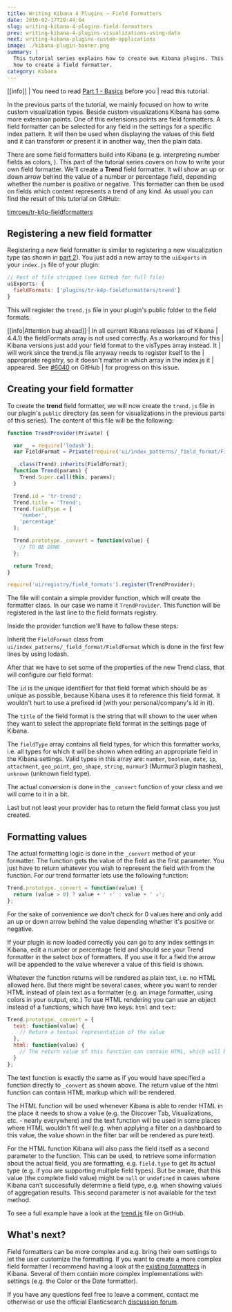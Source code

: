 ```yaml
---
title: Writing Kibana 4 Plugins – Field Formatters
date: 2016-02-17T20:44:04
slug: writing-kibana-4-plugins-field-formatters
prev: writing-kibana-4-plugins-visualizations-using-data
next: writing-kibana-plugins-custom-applications
image: ./kibana-plugin-banner.png
summary: |
  This tutorial series explains how to create own Kibana plugins. This part explains
  how to create a field formatter.
category: Kibana
---
```


[[info]]
| You need to read [Part 1 - Basics](/writing-kibana-4-plugins-basics) before you
| read this tutorial.

In the previous parts of the tutorial, we mainly focused on how to write custom
visualization types. Beside custom visualizations Kibana has some more extension
points. One of this extensions points are field formatters. A field formatter
can be selected for any field in the settings for a specific index pattern. It
will then be used when displaying the values of this field and it can transform
or present it in another way, then the plain data.

There are some field formatters build into Kibana (e.g. interpreting number
fields as colors, ). This part of the tutorial series covers on how to write
your own field formatter. We'll create a **Trend** field formatter. It will show
an up or down arrow behind the value of a number or percentage field, depending
whether the number is positive or negative. This formatter can then be used on
fields which content represents a trend of any kind. As usual you can find the
result of this tutorial on GitHub:

[timroes/tr-k4p-fieldformatters](github:timroes/tr-k4p-fieldformatters)

## Registering a new field formatter

Registering a new field formatter is similar to registering a new visualization
type (as shown in [part 2](/writing-kibana-4-plugins-simple-visualizations)). You just add a new
array to the `uiExports` in your `index.js` file of your plugin:

```js
// Rest of file stripped (see GitHub for full file)
uiExports: {
  fieldFormats: ['plugins/tr-k4p-fieldformatters/trend']
}
```

This will register the `trend.js` file in your plugin's public folder to the
field formats.

[[info|Attention bug ahead]]
| In all current Kibana releases (as of Kibana
| 4.4.1) the fieldFormats array is not used correctly. As a workaround for this
| Kibana versions just add your field format to the visTypes array instead. It
| will work since the trend.js file anyway needs to register itself to the
| appropriate registry, so it doesn't matter in which array in the index.js it
| appeared. See [#6040](https://github.com/elastic/kibana/issues/6040) on GitHub
| for progress on this issue.

## Creating your field formatter

To create the **trend** field formatter, we will now create the `trend.js` file in our plugin's `public` directory (as seen for visualizations in the previous parts of this series). The content of this file will be the following:

```js
function TrendProvider(Private) {

  var _ = require('lodash');
  var FieldFormat = Private(require('ui/index_patterns/_field_format/FieldFormat'));

  _.class(Trend).inherits(FieldFormat);
  function Trend(params) {
    Trend.Super.call(this, params);
  }

  Trend.id = 'tr-trend';
  Trend.title = 'Trend';
  Trend.fieldType = [
    'number',
    'percentage'
  ];

  Trend.prototype._convert = function(value) {
    // TO BE DONE
  };

  return Trend;
}

require('ui/registry/field_formats').register(TrendProvider);
```

The file will contain a simple provider function, which will create the formatter class.
In our case we name it `TrendProvider`. This function will be registered in the
last line to the field formats registry.

Inside the provider function we'll have to follow these steps:

Inherit the `FieldFormat` class from
`ui/index_patterns/_field_format/FieldFormat` which is done in the first few
lines by using lodash.

After that we have to set some of the properties of the new Trend class, that
will configure our field format:

The `id` is the unique identifiert for that field format which should be as
unique as possible, because Kibana uses it to reference this field format. It
wouldn't hurt to use a prefixed id (with your personal/company's id in it).

The `title` of the field format is the string that will shown to the user when
they want to select the appropriate field format in the settings page of Kibana.

The `fieldType` array contains all field types, for which this formatter works,
i.e. all types for which it will be shown when editing an appropriate field in
the Kibana settings. Valid types in this array are: `number`, `boolean`, `date`,
`ip`, `attachment`, `geo_point`, `geo_shape`, `string`, `murmur3` (Murmur3
plugin hashes), `unknown` (unknown field type).

The actual conversion is done in the `_convert` function of your class and we
will come to it in a bit.

Last but not least your provider has to return the field format class you just
created.

## Formatting values

The actual formatting logic is done in the `_convert` method of your formatter.
The function gets the value of the field as the first parameter. You just have
to return whatever you wish to represent the field with from the function. For
our trend formatter lets use the following function:

```js
Trend.prototype._convert = function(value) {
  return (value > 0) ? value + ' ↑' : value + ' ↓';
};
```

For the sake of convenience we don't check for 0 values here and only add an
up or down arrow behind the value depending whether it's positive or negative.

If your plugin is now loaded correctly you can go to any index settings in
Kibana, edit a number or percentage field and should see your Trend formatter in
the select box of formatters. If you use it for a field the arrow will be
appended to the value wherever a value of this field is shown.

Whatever the function returns will be rendered as plain text, i.e. no HTML
allowed here. But there might be several cases, where you want to render HTML
instead of plain text as a formatter (e.g. an image formatter, using colors in
your output, etc.) To use HTML rendering you can use an object instead of a
functions, which have two keys: `html` and `text`:

```js
Trend.prototype._convert = {
  text: function(value) {
    // Return a textual representation of the value
  },
  html: function(value) {
    // The return value of this function can contain HTML, which will be rendered.
  }
};
```

The text function is exactly the same as if you would have specified a function directly to
`_convert` as shown above. The return value of the html function can contain
HTML markup which will be rendered.

The HTML function will be used whenever Kibana is able to render HTML in the
place it needs to show a value (e.g. the Discover Tab, Visualizations, etc. -
nearly everywhere) and the text function will be used in some places where HTML
wouldn't fit well (e.g. when applying a filter on a dashboard to this value, the
value shown in the filter bar will be rendered as pure text).

For the HTML function Kibana will also pass the field itself as a second
parameter to the function. This can be used, to retrieve some information about
the actual field, you are formatting, e.g. `field.type` to get its actual type
(e.g. if you are supporting multiple field types). But be aware, that this value
(the complete field value) might be `null` or `undefined` in cases where Kibana
can't successfully determine a field type, e.g. when showing values of
aggregation results. This second parameter is not available for the text method.

To see a full example have a look at the
[trend.js](https://github.com/timroes/tr-k4p-fieldformatters/blob/master/public/trend.js#L41)
file on GitHub.

## What's next?

Field formatters can be more complex and e.g. bring their own settings to let
the user customize the formatting. If you want to create a more complex field
formatter I recommend having a look at the
[existing formatters](https://github.com/elastic/kibana/tree/master/src/ui/public/stringify/types)
in Kibana. Several of them contain more complex implementations with settings
(e.g. the Color or the Date formatter).

If you have any questions feel free to leave a comment, contact me otherwise or
use the official Elasticsearch [discussion forum](https://discuss.elastic.co/).
